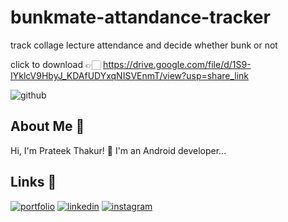 # bunkmate-attandance-tracker
track collage lecture attendance and decide whether bunk or not

click to download 👉🏻 https://drive.google.com/file/d/1S9-IYklcV9HbyJ_KDAfUDYxqNISVEnmT/view?usp=share_link

![github](https://user-images.githubusercontent.com/67188426/214272008-6c7a7d23-f6f6-46b8-8021-66106f0d15b2.png)

##  About Me 🚀
Hi, I'm Prateek Thakur! 👋
I'm an Android developer...


##  Links 🔗
[![portfolio](https://img.shields.io/badge/my_portfolio-000?style=for-the-badge&logo=ko-fi&logoColor=white)](https://prateekthakur272.github.io)
[![linkedin](https://img.shields.io/badge/linkedin-0A66C2?style=for-the-badge&logo=linkedin&logoColor=white)](https://www.linkedin.com/in/prateek-thakur-452127216/)
[![instagram](https://img.shields.io/badge/instagram-1DA1F2?style=for-the-badge&logo=instagram&logoColor=white)](https://instagram.com/prateek_._thakur)

